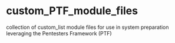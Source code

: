# custom_PTF_module_files
collection of custom_list module files for use in system preparation leveraging the Pentesters Framework (PTF)
